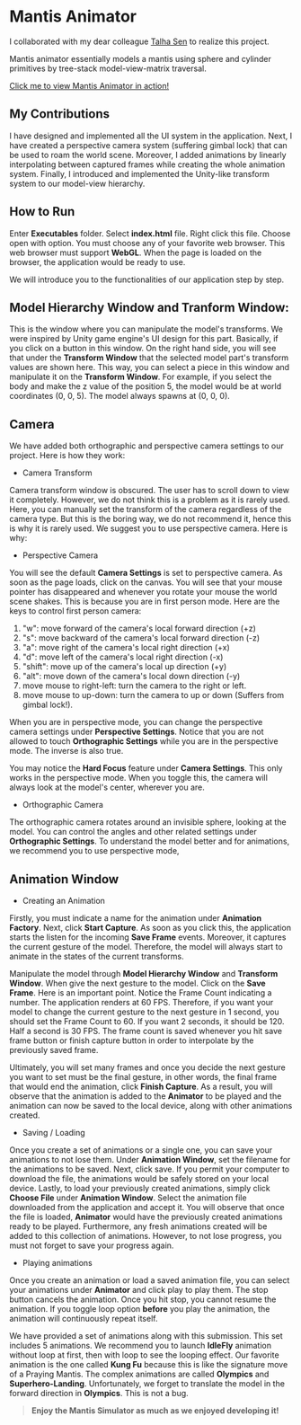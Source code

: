 # Mantis Animator

I collaborated with my dear colleague [Talha Sen](https://github.com/talhasen123 "Talha's Github") to realize this project. 

Mantis animator essentially models a mantis using sphere and cylinder primitives by tree-stack model-view-matrix traversal.

[Click me to view Mantis Animator in action!]([https://cevataykans.github.io/mantis-animator/](https://cevataykans.github.io/mantis-animator/) "Mantis Animator")

## My Contributions

I have designed and implemented all the UI system in the application. Next, I have created a perspective camera system (suffering gimbal lock) that can be used to roam the world scene. Moreover, I added animations by linearly interpolating between captured frames while creating the whole animation system. Finally, I introduced and implemented the Unity-like transform system to our model-view hierarchy.

## How to Run

Enter **Executables** folder. Select **index.html** file. Right click this file. Choose open with option. You must choose any of your favorite web browser. This web browser must support **WebGL**. When the page is loaded on the browser, the application would be ready to use.

We will introduce you to the functionalities of our application step by step.

## Model Hierarchy Window and Tranform Window:

This is the window where you can manipulate the model's transforms. We were inspired by Unity game engine's UI design for this part. Basically, if you click on a button in this window. On the right hand side, you will see that under the **Transform Window** that the selected model part's transform values are shown here. This way, you can select a piece in this window and manipulate it on the **Transform Window**. For example, if you select the body and make the z value of the position 5, the model would be at world coordinates (0, 0, 5). The model always spawns at (0, 0, 0).

## Camera

We have added both orthographic and perspective camera settings to our project. Here is how they work:

* Camera Transform

Camera transform window is obscured. The user has to scroll down to view it completely. However, we do not think this is a problem as it is rarely used. Here, you can manually set the transform of the camera regardless of the camera type. But this is the boring way, we do not recommend it, hence this is why it is rarely used. We suggest you to use perspective camera. Here is why:

* Perspective Camera

You will see the default **Camera Settings** is set to perspective camera. As soon as the page loads, click on the canvas. You will see that your mouse pointer has disappeared and whenever you rotate your mouse the world scene shakes. This is because you are in first person mode. Here are the keys to control first person camera:

1. "w": move forward of the camera's local forward direction (+z)
2. "s": move backward of the camera's local forward direction (-z)
3. "a": move right of the camera's local right direction (+x)
4. "d": move left of the camera's local right direction (-x)
5. "shift": move up of the camera's local up direction (+y)
6. "alt": move down of the camera's local down direction (-y)
7. move mouse to right-left: turn the camera to the right or left.
8. move mouse to up-down: turn the camera to up or down (Suffers from gimbal lock!).

When you are in perspective mode, you can change the perspective camera settings under **Perspective Settings**. Notice that you are not allowed to touch **Orthographic Settings** while you are in the perspective mode. The inverse is also true.

You may notice the **Hard Focus** feature under **Camera Settings**. This only works in the perspective mode. When you toggle this, the camera will always look at the model's center, wherever you are.

* Orthographic Camera

The orthographic camera rotates around an invisible sphere, looking at the model. You can control the angles and other related settings under **Orthographic Settings**. To understand the model better and for animations, we recommend you to use perspective mode,

## Animation Window

*  Creating an Animation

Firstly, you must indicate a name for the animation under **Animation Factory**. Next, click **Start Capture**. As soon as you click this, the application starts the listen for the incoming **Save Frame** events. Moreover, it captures the current gesture of the model. Therefore, the model will always start to animate in the states of the current transforms.

Manipulate the model through **Model Hierarchy Window** and **Transform Window**. When give the next gesture to the model. Click on the **Save Frame**. Here is an important point. Notice the Frame Count indicating a number. The application renders at 60 FPS. Therefore, if you want your model to change the current gesture to the next gesture in 1 second, you should set the Frame Count to 60. If you want 2 seconds, it should be 120. Half a second is 30 FPS. The frame count is saved whenever you hit save frame button or finish capture button in order to interpolate by the previously saved frame.

Ultimately, you will set many frames and once you decide the next gesture you want to set must be the final gesture, in other words, the final frame that would end the animation, click **Finish Capture**. As a result, you will observe that the animation is added to the **Animator** to be played and the animation can now be saved to the local device, along with other animations created.

* Saving / Loading

Once you create a set of animations or a single one, you can save your animations to not lose them. Under **Animation Window**, set the filename for the animations to be saved. Next, click save. If you permit your computer to download the file, the animations would be safely stored on your local device. Lastly, to load your previously created animations, simply click **Choose File** under **Animation Window**. Select the animation file downloaded from the application and accept it. You will observe that once the file is loaded, **Animator** would have the previously created animations ready to be played. Furthermore, any fresh animations created will be added to this collection of animations. However, to not lose progress, you must not forget to save your progress again.

* Playing animations

Once you create an animation or load a saved animation file, you can select your animations under **Animator** and click play to play them. The stop button cancels the animation. Once you hit stop, you cannot resume the animation. If you toggle loop option **before** you play the animation, the animation will continuously repeat itself.

We have provided a set of animations along with this submission. This set includes 5 animations. We recommend you to launch **IdleFly** animation without loop at first, then with loop to see the looping effect. Our favorite animation is the one called **Kung Fu** because this is like the signature move of a Praying Mantis. The complex animations are called **Olympics** and **Superhero-Landing**. Unfortunately, we forget to translate the model in the forward direction in **Olympics**. This is not a bug.

>**Enjoy the Mantis Simulator as much as we enjoyed developing it!**